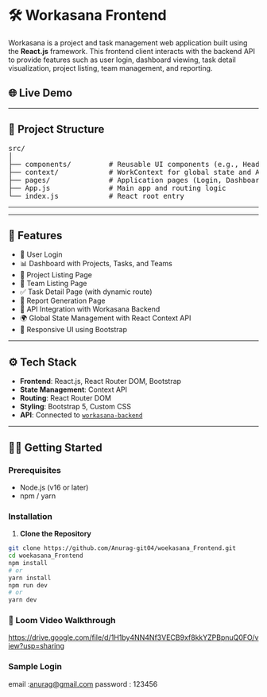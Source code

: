 # 🛠️ Workasana Frontend

Workasana is a project and task management web application built using the **React.js** framework. This frontend client interacts with the backend API to provide features such as user login, dashboard viewing, task detail visualization, project listing, team management, and reporting.

## 🌐 Live Demo



---
## 📁 Project Structure

<pre>
src/
│
├── components/         # Reusable UI components (e.g., Header)
├── context/            # WorkContext for global state and API calls
├── pages/              # Application pages (Login, Dashboard, Project, etc.)
├── App.js              # Main app and routing logic
└── index.js            # React root entry
</pre>

---

---

## 🚀 Features

- 🔐 User Login
- 📊 Dashboard with Projects, Tasks, and Teams
- 📁 Project Listing Page
- 👥 Team Listing Page
- ✅ Task Detail Page (with dynamic route)
- 📑 Report Generation Page
- 📡 API Integration with Workasana Backend
- 🌍 Global State Management with React Context API
- 💅 Responsive UI using Bootstrap

---

## ⚙️ Tech Stack

- **Frontend**: React.js, React Router DOM, Bootstrap
- **State Management**: Context API
- **Routing**: React Router DOM
- **Styling**: Bootstrap 5, Custom CSS
- **API**: Connected to [`workasana-backend`](https://github.com/Anurag-git04/workasana_Backend)

---

## 🧑‍💻 Getting Started

### Prerequisites

- Node.js (v16 or later)
- npm / yarn


### Installation

1. **Clone the Repository**

```bash
git clone https://github.com/Anurag-git04/woekasana_Frontend.git
cd woekasana_Frontend
npm install
# or
yarn install
npm run dev
# or
yarn dev
```
### 📸 Loom Video Walkthrough
https://drive.google.com/file/d/1H1by4NN4Nf3VECB9xf8kkYZPBpnuQ0FO/view?usp=sharing

### Sample Login
email :anurag@gmail.com
password : 123456
